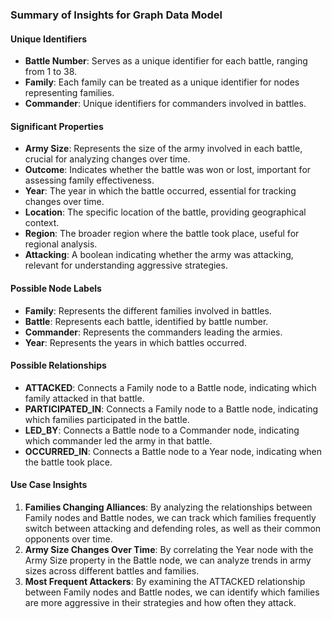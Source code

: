### Summary of Insights for Graph Data Model

#### Unique Identifiers
- **Battle Number**: Serves as a unique identifier for each battle, ranging from 1 to 38.
- **Family**: Each family can be treated as a unique identifier for nodes representing families.
- **Commander**: Unique identifiers for commanders involved in battles.

#### Significant Properties
- **Army Size**: Represents the size of the army involved in each battle, crucial for analyzing changes over time.
- **Outcome**: Indicates whether the battle was won or lost, important for assessing family effectiveness.
- **Year**: The year in which the battle occurred, essential for tracking changes over time.
- **Location**: The specific location of the battle, providing geographical context.
- **Region**: The broader region where the battle took place, useful for regional analysis.
- **Attacking**: A boolean indicating whether the army was attacking, relevant for understanding aggressive strategies.

#### Possible Node Labels
- **Family**: Represents the different families involved in battles.
- **Battle**: Represents each battle, identified by battle number.
- **Commander**: Represents the commanders leading the armies.
- **Year**: Represents the years in which battles occurred.

#### Possible Relationships
- **ATTACKED**: Connects a Family node to a Battle node, indicating which family attacked in that battle.
- **PARTICIPATED_IN**: Connects a Family node to a Battle node, indicating which families participated in the battle.
- **LED_BY**: Connects a Battle node to a Commander node, indicating which commander led the army in that battle.
- **OCCURRED_IN**: Connects a Battle node to a Year node, indicating when the battle took place.

#### Use Case Insights
1. **Families Changing Alliances**: By analyzing the relationships between Family nodes and Battle nodes, we can track which families frequently switch between attacking and defending roles, as well as their common opponents over time.
2. **Army Size Changes Over Time**: By correlating the Year node with the Army Size property in the Battle node, we can analyze trends in army sizes across different battles and families.
3. **Most Frequent Attackers**: By examining the ATTACKED relationship between Family nodes and Battle nodes, we can identify which families are more aggressive in their strategies and how often they attack.
